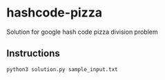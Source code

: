 # hashcode-pizza
Solution for google hash code pizza division problem

## Instructions
`python3 solution.py sample_input.txt`
